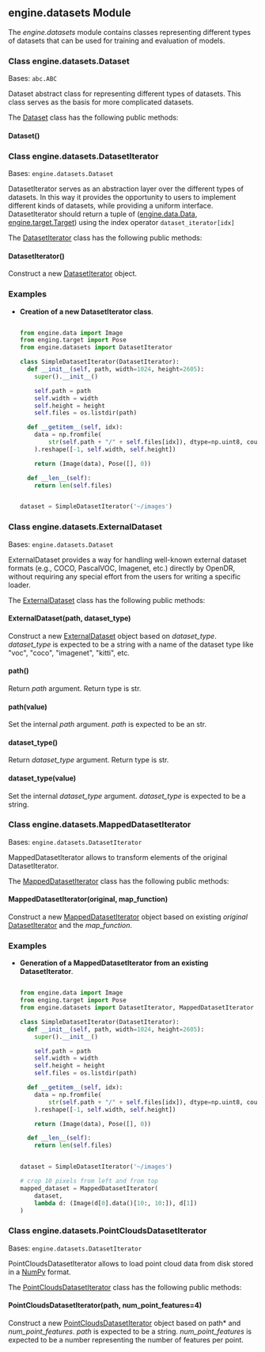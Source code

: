 ## engine.datasets Module

The *engine.datasets* module contains classes representing different types of datasets that can be used for training and evaluation of models.

### Class engine.datasets.Dataset
Bases: `abc.ABC`

Dataset abstract class for representing different types of datasets.
This class serves as the basis for more complicated datasets.


The [Dataset](#class-engine.datasets.Dataset) class has the following public methods:
#### Dataset()

### Class engine.datasets.DatasetIterator
Bases: `engine.datasets.Dataset`

DatasetIterator serves as an abstraction layer over the different types of datasets.
In this way it provides the opportunity to users to implement different kinds of datasets, while providing a uniform interface.
DatasetIterator should return a tuple of ([engine.data.Data](#class_engine.data.Data), [engine.target.Target](#class_engine.target.Target)) using the index operator `dataset_iterator[idx]`

The [DatasetIterator](#class-engine.datasets.DatasetIterator) class has the following public methods:
#### DatasetIterator()
Construct a new [DatasetIterator](#class-engine.datasets.DatasetIterator) object.

### Examples
* **Creation of a new DatasetIterator class**.  
  ```python
  
  from engine.data import Image
  from enging.target import Pose
  from engine.datasets import DatasetIterator

  class SimpleDatasetIterator(DatasetIterator):
    def __init__(self, path, width=1024, height=2605):
      super().__init__()

      self.path = path
      self.width = width
      self.height = height
      self.files = os.listdir(path)

    def __getitem__(self, idx):
      data = np.fromfile(
          str(self.path + "/" + self.files[idx]), dtype=np.uint8, count=-1
      ).reshape([-1, self.width, self.height])

      return (Image(data), Pose([], 0))

    def __len__(self):
      return len(self.files)


  dataset = SimpleDatasetIterator('~/images')
  ```

### Class engine.datasets.ExternalDataset
Bases: `engine.datasets.Dataset`

ExternalDataset provides a way for handling well-known external dataset formats (e.g., COCO, PascalVOC, Imagenet, etc.) directly by OpenDR, without requiring any special effort from the users for writing a specific loader.


The [ExternalDataset](#class-engine.datasets.ExternalDataset) class has the following public methods:
#### ExternalDataset(path, dataset_type)
Construct a new [ExternalDataset](#class-engine.datasets.ExternalDataset) object based on *dataset_type*.
*dataset_type* is expected to be a string with a name of the dataset type like "voc", "coco", "imagenet", "kitti", etc.

#### path()
  Return *path* argument.
  Return type is str.

#### path(value)
  Set the internal *path* argument.
  *path* is expected to be an str.

#### dataset_type()
  Return *dataset_type* argument.
  Return type is str.

#### dataset_type(value)
  Set the internal *dataset_type* argument.
  *dataset_type* is expected to be a string.


### Class engine.datasets.MappedDatasetIterator
Bases: `engine.datasets.DatasetIterator`

MappedDatasetIterator allows to transform elements of the original DatasetIterator.

The [MappedDatasetIterator](#class-engine.datasets.MappedDatasetIterator) class has the following public methods:
#### MappedDatasetIterator(original, map_function)
Construct a new [MappedDatasetIterator](#class-engine.datasets.MappedDatasetIterator) object based on existing *original* [DatasetIterator](#class-engine.datasets.DatasetIterator) and the *map_function*.

### Examples
* **Generation of a MappedDatasetIterator from an existing DatasetIterator**.  
  ```python
  
  from engine.data import Image
  from enging.target import Pose
  from engine.datasets import DatasetIterator, MappedDatasetIterator

  class SimpleDatasetIterator(DatasetIterator):
    def __init__(self, path, width=1024, height=2605):
      super().__init__()

      self.path = path
      self.width = width
      self.height = height
      self.files = os.listdir(path)

    def __getitem__(self, idx):
      data = np.fromfile(
          str(self.path + "/" + self.files[idx]), dtype=np.uint8, count=-1
      ).reshape([-1, self.width, self.height])

      return (Image(data), Pose([], 0))

    def __len__(self):
      return len(self.files)


  dataset = SimpleDatasetIterator('~/images')

  # crop 10 pixels from left and from top
  mapped_dataset = MappedDatasetIterator(
      dataset,
      lambda d: (Image(d[0].data()[10:, 10:]), d[1])
  )

  ```

### Class engine.datasets.PointCloudsDatasetIterator
Bases: `engine.datasets.DatasetIterator`

PointCloudsDatasetIterator allows to load point cloud data from disk stored in a [NumPy](https://numpy.org) format.

The [PointCloudsDatasetIterator](#class-engine.datasets.PointCloudsDatasetIterator) class has the following public methods:
#### PointCloudsDatasetIterator(path, num_point_features=4)
  Construct a new [PointCloudsDatasetIterator](#class-engine.datasets.PointCloudsDatasetIterator) object based on path* and *num_point_features*.
  *path* is expected to be a string.
  *num_point_features* is expected to be a number representing the number of features per point.